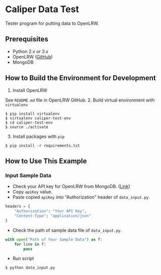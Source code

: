 # Caliper Data Test

Tester program for putting data to OpenLRW.

## Prerequisites

* Python 2.x or 3.x
* OpenLRW ([GitHub](https://github.com/Apereo-Learning-Analytics-Initiative/OpenLRW))
* MongoDB

## How to Build the Environment for Development

1. Install OpenLRW

See `README.md` file in OpenLRW GitHub.
2. Build virtual environment with `virtualenv`
```
$ pip install virtualenv
$ virtualenv caliper-test-env
$ cd caliper-test-env
$ source ./activate
```

3. Install packages with `pip`
```
$ pip install -r requirements.txt
```

## How to Use This Example

### Input Sample Data

* Check your API key for OpenLRW from MongoDB. ([Link](https://github.com/Apereo-Learning-Analytics-Initiative/OpenLRW#how-to-find-your-openlrw-api-key-and-secret))
* Copy `apiKey` value.
* Paste copied `apiKey` into "Authorization" header of `data_input.py`.
```python
headers = {
    "Authorization": "Your API Key",
    "Content-Type": "application/json"
}
```

* Check the path of sample data file of `data_input.py`.
```python
with open("Path of Your Sample Data") as f:
    for line in f:
        pass
```

* Run script
```
$ python data_input.py
```

